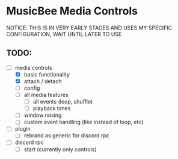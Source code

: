 # MusicBee Media Controls

NOTICE: THIS IS IN VERY EARLY STAGES AND USES MY SPECIFIC CONFIGURATION, WAIT UNTIL LATER TO USE

## TODO:

- [ ] media controls
  - [x] basic functionality
  - [x] attach / detach
  - [ ] config
  - [ ] all media features
    - [ ] all events (loop, shuffle)
    - [ ] playback times
  - [ ] window raising
  - [ ] custom event handling (like instead of loop, etc)
- [ ] plugin
  - [ ] rebrand as generic for discord rpc
- [ ] discord rpc
  - [ ] start (currently only controls)
